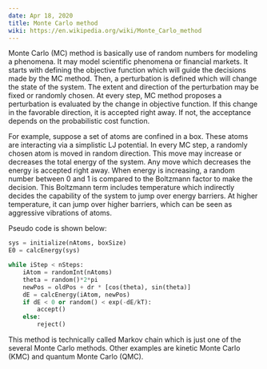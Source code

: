 ```yaml
---
date: Apr 18, 2020
title: Monte Carlo method
wiki: https://en.wikipedia.org/wiki/Monte_Carlo_method
---
```


Monte Carlo (MC) method is basically use of random numbers for modeling a phenomena. It may model scientific phenomena or financial markets.
It starts with defining the objective function which will guide the decisions made by the MC method. Then, a perturbation is defined which will change the state of the system. The extent and direction of the perturbation may be fixed or randomly chosen. At every step, MC method proposes a perturbation is evaluated by the change in objective function. If this change in the favorable direction, it is accepted right away. If not, the acceptance depends on the probabilistic cost function.

For example, suppose a set of atoms are confined in a box. These atoms are interacting via a simplistic LJ potential. In every MC step, a randomly chosen atom is moved in random direction. This move may increase or decreases the total energy of the system. Any move which decreases the energy is accepted right away. When energy is increasing, a random number between 0 and 1 is compared to the Boltzmann factor to make the decision. This Boltzmann term includes temperature which indirectly decides the capability of the system to jump over energy barriers. At higher temperature, it can jump over higher barriers, which can be seen as aggressive vibrations of atoms.

Pseudo code is shown below:
```python
sys = initialize(nAtoms, boxSize)
E0 = calcEnergy(sys)

while iStep < nSteps:
	iAtom = randomInt(nAtoms)
	theta = random()*2*pi
	newPos = oldPos + dr * [cos(theta), sin(theta)]
	dE = calcEnergy(iAtom, newPos)
	if dE < 0 or random() < exp(-dE/kT):
		accept()
	else:
		reject()
```

This method is technically called Markov chain which is just one of the several Monte Carlo methods. Other examples are kinetic Monte Carlo (KMC) and quantum Monte Carlo (QMC).